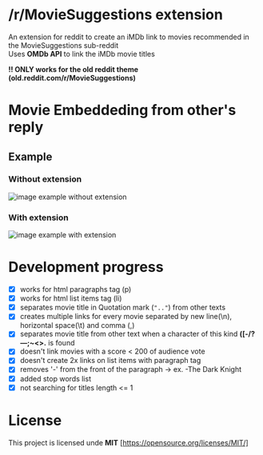 # /r/MovieSuggestions extension

An extension for reddit to create an iMDb link to movies recommended in the MovieSuggestions sub-reddit  
Uses **OMDb API** to link the iMDb movie titles

**!! ONLY works for the old reddit theme (old.reddit.com/r/MovieSuggestions)**

# Movie Embeddeding from other's reply

## Example

### Without extension

![image example without extension](images/no_extension.png)

### With extension

![image example with extension](images/with_extension.png)

# Development progress

- [x] works for html paragraphs tag (p)
- [x] works for html list items tag (li)
- [x] separates movie title in Quotation mark (`".."`) from other texts
- [x] creates multiple links for every movie separated by new line(\n), horizontal space(\t) and comma (,)
- [x] separates movie title from other text when a character of this kind **([-/?—;~<>.** is found
- [x] doesn't link movies with a score < 200 of audience vote
- [x] doesn't create 2x links on list items with paragraph tag
- [x] removes '-' from the front of the paragraph -> ex. -The Dark Knight
- [x] added stop words list
- [x] not searching for titles length <= 1

# License

This project is licensed unde **MIT** [https://opensource.org/licenses/MIT/]
